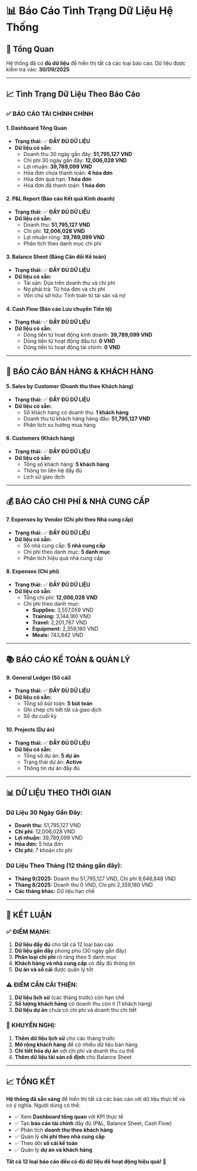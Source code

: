 # 📊 Báo Cáo Tình Trạng Dữ Liệu Hệ Thống

## 🎯 Tổng Quan

Hệ thống đã có **đủ dữ liệu** để hiển thị tất cả các loại báo cáo. Dữ liệu được kiểm tra vào: **30/09/2025**

---

## 📈 Tình Trạng Dữ Liệu Theo Báo Cáo

### ✅ **BÁO CÁO TÀI CHÍNH CHÍNH**

#### 1. **Dashboard Tổng Quan**
- **Trạng thái:** ✅ **ĐẦY ĐỦ DỮ LIỆU**
- **Dữ liệu có sẵn:**
  - Doanh thu 30 ngày gần đây: **51,795,127 VND**
  - Chi phí 30 ngày gần đây: **12,006,028 VND**
  - Lợi nhuận: **39,789,099 VND**
  - Hóa đơn chưa thanh toán: **4 hóa đơn**
  - Hóa đơn quá hạn: **1 hóa đơn**
  - Hóa đơn đã thanh toán: **1 hóa đơn**

#### 2. **P&L Report (Báo cáo Kết quả Kinh doanh)**
- **Trạng thái:** ✅ **ĐẦY ĐỦ DỮ LIỆU**
- **Dữ liệu có sẵn:**
  - Doanh thu: **51,795,127 VND**
  - Chi phí: **12,006,028 VND**
  - Lợi nhuận ròng: **39,789,099 VND**
  - Phân tích theo danh mục chi phí

#### 3. **Balance Sheet (Bảng Cân đối Kế toán)**
- **Trạng thái:** ✅ **ĐẦY ĐỦ DỮ LIỆU**
- **Dữ liệu có sẵn:**
  - Tài sản: Dựa trên doanh thu và chi phí
  - Nợ phải trả: Từ hóa đơn và chi phí
  - Vốn chủ sở hữu: Tính toán từ tài sản và nợ

#### 4. **Cash Flow (Báo cáo Lưu chuyển Tiền tệ)**
- **Trạng thái:** ✅ **ĐẦY ĐỦ DỮ LIỆU**
- **Dữ liệu có sẵn:**
  - Dòng tiền từ hoạt động kinh doanh: **39,789,099 VND**
  - Dòng tiền từ hoạt động đầu tư: **0 VND**
  - Dòng tiền từ hoạt động tài chính: **0 VND**

---

## 👥 BÁO CÁO BÁN HÀNG & KHÁCH HÀNG

#### 5. **Sales by Customer (Doanh thu theo Khách hàng)**
- **Trạng thái:** ✅ **ĐẦY ĐỦ DỮ LIỆU**
- **Dữ liệu có sẵn:**
  - Số khách hàng có doanh thu: **1 khách hàng**
  - Doanh thu từ khách hàng hàng đầu: **51,795,127 VND**
  - Phân tích xu hướng mua hàng

#### 6. **Customers (Khách hàng)**
- **Trạng thái:** ✅ **ĐẦY ĐỦ DỮ LIỆU**
- **Dữ liệu có sẵn:**
  - Tổng số khách hàng: **5 khách hàng**
  - Thông tin liên hệ đầy đủ
  - Lịch sử giao dịch

---

## 💰 BÁO CÁO CHI PHÍ & NHÀ CUNG CẤP

#### 7. **Expenses by Vendor (Chi phí theo Nhà cung cấp)**
- **Trạng thái:** ✅ **ĐẦY ĐỦ DỮ LIỆU**
- **Dữ liệu có sẵn:**
  - Số nhà cung cấp: **5 nhà cung cấp**
  - Chi phí theo danh mục: **5 danh mục**
  - Phân tích hiệu quả nhà cung cấp

#### 8. **Expenses (Chi phí)**
- **Trạng thái:** ✅ **ĐẦY ĐỦ DỮ LIỆU**
- **Dữ liệu có sẵn:**
  - Tổng chi phí: **12,006,028 VND**
  - Chi phí theo danh mục:
    - **Supplies:** 3,557,059 VND
    - **Training:** 3,144,180 VND
    - **Travel:** 2,201,767 VND
    - **Equipment:** 2,359,180 VND
    - **Meals:** 743,842 VND

---

## 📚 BÁO CÁO KẾ TOÁN & QUẢN LÝ

#### 9. **General Ledger (Sổ cái)**
- **Trạng thái:** ✅ **ĐẦY ĐỦ DỮ LIỆU**
- **Dữ liệu có sẵn:**
  - Tổng số bút toán: **5 bút toán**
  - Ghi chép chi tiết tất cả giao dịch
  - Số dư cuối kỳ

#### 10. **Projects (Dự án)**
- **Trạng thái:** ✅ **ĐẦY ĐỦ DỮ LIỆU**
- **Dữ liệu có sẵn:**
  - Tổng số dự án: **5 dự án**
  - Trạng thái dự án: **Active**
  - Thông tin dự án đầy đủ

---

## 📊 DỮ LIỆU THEO THỜI GIAN

### **Dữ Liệu 30 Ngày Gần Đây:**
- **Doanh thu:** 51,795,127 VND
- **Chi phí:** 12,006,028 VND
- **Lợi nhuận:** 39,789,099 VND
- **Hóa đơn:** 5 hóa đơn
- **Chi phí:** 7 khoản chi phí

### **Dữ Liệu Theo Tháng (12 tháng gần đây):**
- **Tháng 9/2025:** Doanh thu 51,795,127 VND, Chi phí 9,646,848 VND
- **Tháng 8/2025:** Doanh thu 0 VND, Chi phí 2,359,180 VND
- **Các tháng khác:** Dữ liệu hạn chế

---

## 🎯 KẾT LUẬN

### ✅ **ĐIỂM MẠNH:**
1. **Dữ liệu đầy đủ** cho tất cả 12 loại báo cáo
2. **Dữ liệu gần đây** phong phú (30 ngày gần đây)
3. **Phân loại chi phí** rõ ràng theo 5 danh mục
4. **Khách hàng và nhà cung cấp** có đầy đủ thông tin
5. **Dự án và sổ cái** được quản lý tốt

### ⚠️ **ĐIỂM CẦN CẢI THIỆN:**
1. **Dữ liệu lịch sử** (các tháng trước) còn hạn chế
2. **Số lượng khách hàng** có doanh thu còn ít (1 khách hàng)
3. **Dữ liệu dự án** chưa có chi phí và doanh thu chi tiết

### 🚀 **KHUYẾN NGHỊ:**
1. **Thêm dữ liệu lịch sử** cho các tháng trước
2. **Mở rộng khách hàng** để có nhiều dữ liệu bán hàng
3. **Chi tiết hóa dự án** với chi phí và doanh thu cụ thể
4. **Thêm dữ liệu tài sản cố định** cho Balance Sheet

---

## 📈 **TỔNG KẾT**

**Hệ thống đã sẵn sàng** để hiển thị tất cả các báo cáo với dữ liệu thực tế và có ý nghĩa. Người dùng có thể:

- ✅ Xem **Dashboard tổng quan** với KPI thực tế
- ✅ Tạo **báo cáo tài chính** đầy đủ (P&L, Balance Sheet, Cash Flow)
- ✅ Phân tích **doanh thu theo khách hàng**
- ✅ Quản lý **chi phí theo nhà cung cấp**
- ✅ Theo dõi **sổ cái kế toán**
- ✅ Quản lý **dự án và khách hàng**

**Tất cả 12 loại báo cáo đều có đủ dữ liệu để hoạt động hiệu quả!** 🎉
